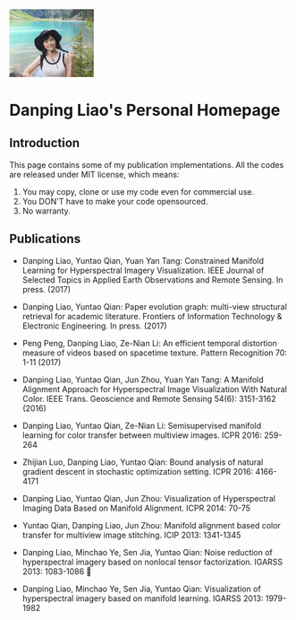 <img src="imgs/pic1.jpg" width="30%">

# Danping Liao's Personal Homepage

## Introduction

This page contains some of my publication implementations. 
All the codes are released under MIT license, which means:

1. You may copy, clone or use my code even for commercial use.
1. You DON'T have to make your code opensourced.
1. No warranty.

## Publications


* Danping Liao, Yuntao Qian, Yuan Yan Tang:
	Constrained Manifold Learning for Hyperspectral Imagery Visualization. 
	IEEE Journal of Selected Topics in Applied Earth Observations and Remote Sensing. In press. (2017)

* Danping Liao, Yuntao Qian:
	Paper evolution graph: multi-view structural retrieval for academic literature. Frontiers of Information Technology & Electronic Engineering. In press. (2017)

* Peng Peng, Danping Liao, Ze-Nian Li:
	An efficient temporal distortion measure of videos based on spacetime texture. Pattern Recognition 70: 1-11 (2017)

* Danping Liao, Yuntao Qian, Jun Zhou, Yuan Yan Tang:
	A Manifold Alignment Approach for Hyperspectral Image Visualization With Natural Color. IEEE Trans. Geoscience and Remote Sensing 54(6): 3151-3162 (2016)

* Danping Liao, Yuntao Qian, Ze-Nian Li:
	Semisupervised manifold learning for color transfer between multiview images. ICPR 2016: 259-264

* Zhijian Luo, Danping Liao, Yuntao Qian:
	Bound analysis of natural gradient descent in stochastic optimization setting. ICPR 2016: 4166-4171

* Danping Liao, Yuntao Qian, Jun Zhou:
	Visualization of Hyperspectral Imaging Data Based on Manifold Alignment. ICPR 2014: 70-75

* Yuntao Qian, Danping Liao, Jun Zhou:
	Manifold alignment based color transfer for multiview image stitching. ICIP 2013: 1341-1345

* Danping Liao, Minchao Ye, Sen Jia, Yuntao Qian:
	Noise reduction of hyperspectral imagery based on nonlocal tensor factorization. IGARSS 2013: 1083-1086
		
* Danping Liao, Minchao Ye, Sen Jia, Yuntao Qian:
	Visualization of hyperspectral imagery based on manifold learning. IGARSS 2013: 1979-1982
